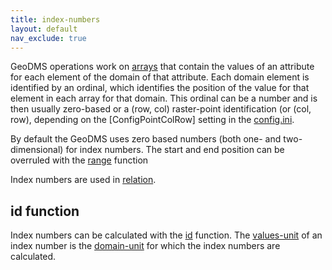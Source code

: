 ```yaml
---
title: index-numbers
layout: default
nav_exclude: true
---
```

GeoDMS operations work on [arrays](https://en.wikipedia.org/wiki/Array_data_structure) that contain the values of an attribute for each element of the domain of that attribute. Each domain element is identified by an ordinal, which identifies the position of the value for that element in each array for
that domain. This ordinal can be a number and is then usually zero-based or a (row, col) raster-point identification (or (col, row), depending on
the [ConfigPointColRow] setting in the [config.ini](config.ini).

By default the GeoDMS uses zero based numbers (both one- and two-dimensional) for index numbers. The start and end position can be overruled with the [range](range) function

Index numbers are used in [relation](relation).

## id function

Index numbers can be calculated with the [id](id) function. The [values-unit](values-unit) of an index number is the [domain-unit](domain-unit) for which the index numbers are calculated.